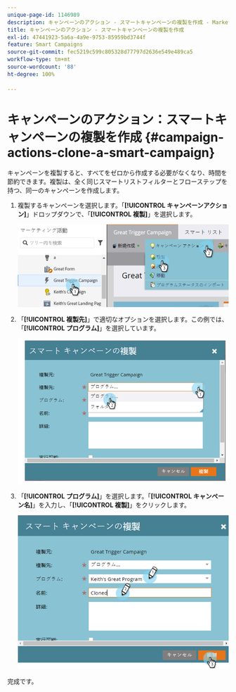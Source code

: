 ```yaml
---
unique-page-id: 1146989
description: キャンペーンのアクション - スマートキャンペーンの複製を作成 - Marketo ドキュメント - 製品ドキュメント
title: キャンペーンのアクション - スマートキャンペーンの複製を作成
exl-id: 47441923-5a6a-4a9e-9753-85959bd3744f
feature: Smart Campaigns
source-git-commit: fec5219c599c805328d77797d2636e549e489ca5
workflow-type: tm+mt
source-wordcount: '88'
ht-degree: 100%

---
```


# キャンペーンのアクション：スマートキャンペーンの複製を作成 {#campaign-actions-clone-a-smart-campaign}

キャンペーンを複製すると、すべてをゼロから作成する必要がなくなり、時間を節約できます。複製は、全く同じスマートリストフィルターとフローステップを持つ、同一のキャンペーンを作成します。

1. 複製するキャンペーンを選択します。「**[!UICONTROL キャンペーンアクション]**」ドロップダウンで、「**[!UICONTROL 複製]**」を選択します。

   ![](assets/campaign-actions-clone-a-smart-campaign-1.png)

1. 「**[!UICONTROL 複製先]**」で適切なオプションを選択します。この例では、「**[!UICONTROL プログラム]**」を選択しています。

   ![](assets/campaign-actions-clone-a-smart-campaign-2.png)

1. 「**[!UICONTROL プログラム]**」を選択します。「**[!UICONTROL キャンペーン名]**」を入力し、「**[!UICONTROL 複製]**」をクリックします。

   ![](assets/campaign-actions-clone-a-smart-campaign-3.png)

完成です。
